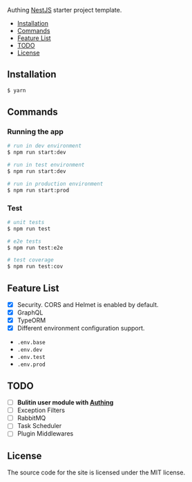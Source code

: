 Authing [NestJS](https://github.com/nestjs/nest) starter project template.

- [Installation](#installation)
- [Commands](#commands)
- [Feature List](#feature-list)
- [TODO](#todo)
- [License](#license)

## Installation

```bash
$ yarn
```

## Commands

### Running the app

```bash
# run in dev environment
$ npm run start:dev

# run in test environment
$ npm run start:dev

# run in production environment
$ npm run start:prod
```

### Test

```bash
# unit tests
$ npm run test

# e2e tests
$ npm run test:e2e

# test coverage
$ npm run test:cov
```

## Feature List

- [x] Security. CORS and Helmet is enabled by default.
- [x] GraphQL
- [x] TypeORM
- [x] Different environment configuration support. 

- `.env.base`
- `.env.dev`
- `.env.test`
- `.env.prod`

## TODO

- [ ] **Bulitin user module with [Authing](https://authing.cn)**
- [ ] Exception Filters
- [ ] RabbitMQ
- [ ] Task Scheduler
- [ ] Plugin Middlewares

## License
The source code for the site is licensed under the MIT license.